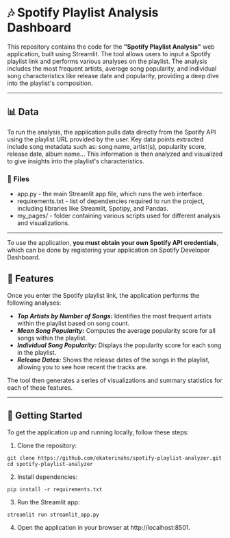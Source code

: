 # 🎶 Spotify Playlist Analysis Dashboard

This repository contains the code for the **"Spotify Playlist Analysis"** web application, built using Streamlit. The tool allows users to input a Spotify playlist link and performs various analyses on the playlist. The analysis includes the most frequent artists, average song popularity, and individual song characteristics like release date and popularity, providing a deep dive into the playlist's composition.

***

## 📊 Data
To run the analysis, the application pulls data directly from the Spotify API using the playlist URL provided by the user. Key data points extracted include song metadata such as: song name, artist(s), popularity score, release date, album name... This information is then analyzed and visualized to give insights into the playlist's characteristics.

### 📁 Files
- app.py - the main Streamlit app file, which runs the web interface.
- requirements.txt - list of dependencies required to run the project, including libraries like Streamlit, Spotipy, and Pandas.
- my_pages/ - folder containing various scripts used for different analysis and visualizations.

***

To use the application, **you must obtain your own Spotify API credentials**, which can be done by registering your application on Spotify Developer Dashboard.

## 🔎 Features
Once you enter the Spotify playlist link, the application performs the following analyses:

- ***Top Artists by Number of Songs:*** Identifies the most frequent artists within the playlist based on song count.
- ***Mean Song Popularity:*** Computes the average popularity score for all songs within the playlist.
- ***Individual Song Popularity:*** Displays the popularity score for each song in the playlist.
- ***Release Dates:*** Shows the release dates of the songs in the playlist, allowing you to see how recent the tracks are.

The tool then generates a series of visualizations and summary statistics for each of these features.

***

## 🚀 Getting Started
To get the application up and running locally, follow these steps:

1. Clone the repository:

`git clone https://github.com/ekaterinahs/spotify-playlist-analyzer.git`
`cd spotify-playlist-analyzer`

2. Install dependencies:

`pip install -r requirements.txt`

3. Run the Streamlit app:

`streamlit run streamlit_app.py`

4. Open the application in your browser at http://localhost:8501.
